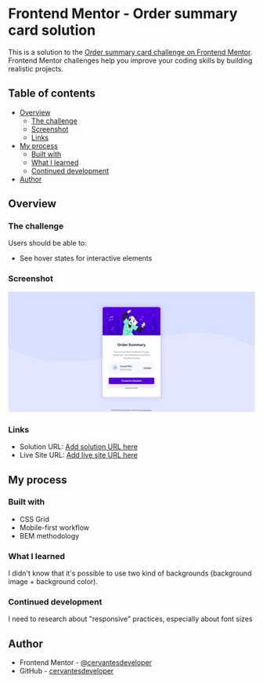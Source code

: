 # Frontend Mentor - Order summary card solution

This is a solution to the [Order summary card challenge on Frontend Mentor](https://www.frontendmentor.io/challenges/order-summary-component-QlPmajDUj). Frontend Mentor challenges help you improve your coding skills by building realistic projects. 

## Table of contents

- [Overview](#overview)
  - [The challenge](#the-challenge)
  - [Screenshot](#screenshot)
  - [Links](#links)
- [My process](#my-process)
  - [Built with](#built-with)
  - [What I learned](#what-i-learned)
  - [Continued development](#continued-development)
- [Author](#author)


## Overview

### The challenge

Users should be able to:

- See hover states for interactive elements

### Screenshot

![](screenshot.jpg)

### Links

- Solution URL: [Add solution URL here](https://github.com/cervantesdeveloper/Order_summary_Card.git)
- Live Site URL: [Add live site URL here](https://frontend-order-summary.netlify.app/)

## My process

### Built with

- CSS Grid
- Mobile-first workflow
- BEM methodology

### What I learned

I didn't know that it's possible to use two kind of backgrounds (background image + background color).

### Continued development

I need to research about "responsive" practices, especially about font sizes

## Author


- Frontend Mentor - [@cervantesdeveloper](https://www.frontendmentor.io/profile/cervantesdeveloper)
- GitHub - [cervantesdeveloper](https://github.com/cervantesdeveloper)

